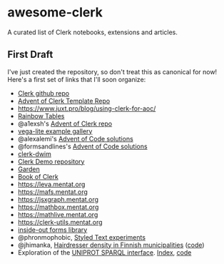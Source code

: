# awesome-clerk

A curated list of Clerk notebooks, extensions and articles.

## First Draft

I've just created the repository, so don't treat this as canonical for now! Here's a first set of links that I'll soon organize:

- [Clerk github repo](https://github.com/nextjournal/clerk)
- [Advent of Clerk Template Repo](https://github.com/nextjournal/advent-of-clerk)
- https://www.juxt.pro/blog/using-clerk-for-aoc/
- [Rainbow Tables](https://github.clerk.garden/teodorlu/clerk-stuff/commit/7bd85d28726a0f166d8f4952b0dbf70936531b3e/src/rainbow_tables.html)
- @a1exsh's [Advent of Clerk repo](https://github.clerk.garden/a1exsh/advent-of-clerk/commit/45dfdbe672ca2e45a39bd160589e52d4df03f0a7/)
- [vega-lite example gallery](https://github.clerk.garden/behrica/vl-galery)
- @alexalemi's [Advent of Code solutions](https://github.clerk.garden/alexalemi/clerktudes)
- @formsandlines's [Advent of Code solutions](https://github.clerk.garden/formsandlines/aoc2022-clojure)
- [clerk-dwim](https://github.clerk.garden/nextjournal/clerk-dwim)
- [Clerk Demo repository](https://github.clerk.garden/nextjournal/clerk-demo/)
- [Garden](https://github.clerk.garden/)
- [Book of Clerk](https://github.clerk.garden/nextjournal/book-of-clerk)
- https://leva.mentat.org
- https://mafs.mentat.org
- https://jsxgraph.mentat.org
- https://mathbox.mentat.org
- https://mathlive.mentat.org
- https://clerk-utils.mentat.org
- [inside-out forms library](https://inside-out.matt.is/)
- @phronmophobic, [Styled Text experiments](https://phronmophobic.github.io/membrane/styled-text/)
- @jhimanka, [Hairdresser density in Finnish municipalities](https://jhimanka.github.io/parturit/notebooks/barbers.html) ([code](https://github.com/jhimanka/parturit))
- Exploration of the [UNIPROT SPARQL interface](https://sparql.uniprot.org/). [Index](https://zachcp.github.io/sparql-explore/), [code](https://github.com/zachcp/sparql-explore)
